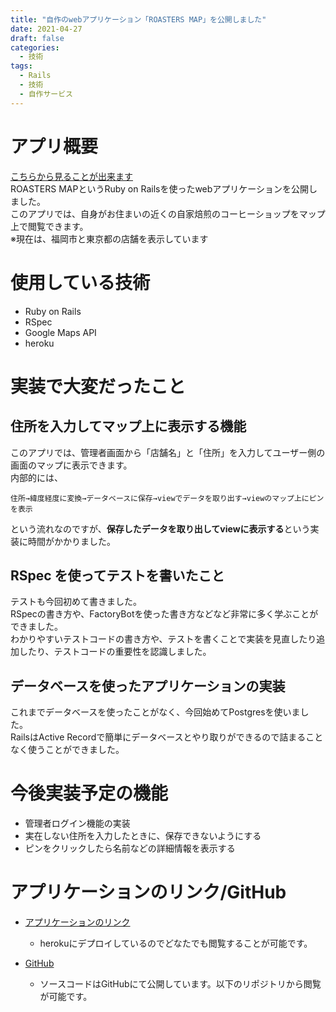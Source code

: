 ```yaml
---
title: "自作のwebアプリケーション「ROASTERS MAP」を公開しました"
date: 2021-04-27
draft: false
categories:
  - 技術
tags:
  - Rails
  - 技術
  - 自作サービス
---
```

# アプリ概要

[こちらから見ることが出来ます](https://aqueous-hollows-28552.herokuapp.com/)  
ROASTERS MAPというRuby on Railsを使ったwebアプリケーションを公開しました。  
このアプリでは、自身がお住まいの近くの自家焙煎のコーヒーショップをマップ上で閲覧できます。  
※現在は、福岡市と東京都の店舗を表示しています

# 使用している技術
- Ruby on Rails
- RSpec
- Google Maps API
- heroku

# 実装で大変だったこと

## 住所を入力してマップ上に表示する機能

このアプリでは、管理者画面から「店舗名」と「住所」を入力してユーザー側の画面のマップに表示できます。  
内部的には、  

`住所→緯度経度に変換→データベースに保存→viewでデータを取り出す→viewのマップ上にピンを表示`

という流れなのですが、**保存したデータを取り出してviewに表示する**という実装に時間がかかりました。


## RSpec を使ってテストを書いたこと

テストも今回初めて書きました。  
RSpecの書き方や、FactoryBotを使った書き方などなど非常に多く学ぶことができました。  
わかりやすいテストコードの書き方や、テストを書くことで実装を見直したり追加したり、テストコードの重要性を認識しました。  

## データベースを使ったアプリケーションの実装

これまでデータベースを使ったことがなく、今回始めてPostgresを使いました。  
RailsはActive Recordで簡単にデータベースとやり取りができるので詰まることなく使うことができました。  

# 今後実装予定の機能

- 管理者ログイン機能の実装
- 実在しない住所を入力したときに、保存できないようにする
- ピンをクリックしたら名前などの詳細情報を表示する

# アプリケーションのリンク/GitHub
- [アプリケーションのリンク](https://aqueous-hollows-28552.herokuapp.com/)
  - herokuにデプロイしているのでどなたでも閲覧することが可能です。  

- [GitHub](https://github.com/Aseiide/cafe-map)
  - ソースコードはGitHubにて公開しています。以下のリポジトリから閲覧が可能です。
